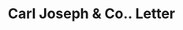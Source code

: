 ---
doi: 10.7916/D8TM8P4S
date_other: '1910'
date_other_textual: '1910'
form: correspondence
genre:
- Letters (correspondence)
name:
- Carl Joseph & Co.
object_in_context_url: https://biggert.cul.columbia.edu/items/view/ave_biggert_00168
subject_hierarchical_geographic:
- Chicago, Illinois, United States
subject_name:
- Carl Joseph & Co.
title: Carl Joseph & Co.. Letter
sort_title: Carl Joseph & Co.. Letter
call_number: ave_biggert_00168
coordinates:
- 41.83694444444445,-87.68472222222222
pid: ave_biggert_00168
identifiers: ave_biggert_00168
canvas_id: ldpd:395443
permalink: "/items/ave_biggert_00168/"
layout: iiif-image-page
---